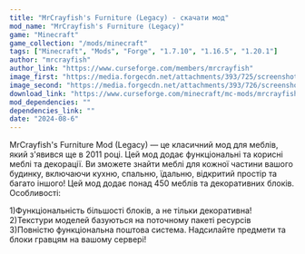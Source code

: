 ```yaml
---
title: "MrCrayfish's Furniture (Legacy) - скачати мод"
mod_name: "MrCrayfish's Furniture (Legacy)"
game: "Minecraft"
game_collection: "/mods/minecraft"
tags: ["Minecraft", "Mods", "Forge", "1.7.10", "1.16.5", "1.20.1"]
author: "mrcrayfish"
author_link: "https://www.curseforge.com/members/mrcrayfish"
image_first: "https://media.forgecdn.net/attachments/393/725/screenshot3.png"
image_second: "https://media.forgecdn.net/attachments/393/726/screenshot4.png"
download_link: "https://www.curseforge.com/minecraft/mc-mods/mrcrayfish-furniture-mod/files/all?page=1&amp;pageSize=20"
mod_dependencies: ""
dependencies_link: ""
date: "2024-08-6"
---
```


MrCrayfish's Furniture Mod (Legacy) — це класичний мод для меблів, який з'явився ще в 2011 році. Цей мод додає функціональні та корисні меблі та декорації. Ви зможете знайти меблі для кожної частини вашого будинку, включаючи кухню, спальню, їдальню, відкритий простір та багато іншого! Цей мод додає понад 450 меблів та декоративних блоків.
Особливості:

  1)Функціональність більшості блоків, а не тільки декоративна!
  2)Текстури моделей базуються на поточному пакеті ресурсів
  3)Повністю функціональна поштова система. Надсилайте предмети та блоки гравцям на вашому сервері!